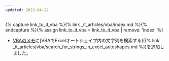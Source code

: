 ```yaml
---
updated: 2022-04-12
---
```

{% capture link_to_it_vba %}{% link _it_articles/vba/index.md %}{% endcapture %}{% assign link_to_it_vba = link_to_it_vba | remove: 'index' %}

- [VBAのメモ]({{link_to_it_vba}})に[VBAでExcelオートシェイプ内の文字列を検索する]({% link _it_articles/vba/search_for_strings_in_excel_autoshapes.md %})を追加しました。